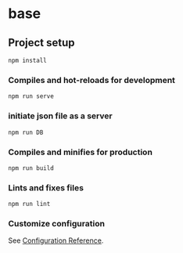 # base

## Project setup
```
npm install
```

### Compiles and hot-reloads for development
```
npm run serve
```

### initiate json file as a server
```
npm run DB
```

### Compiles and minifies for production
```
npm run build
```

### Lints and fixes files
```
npm run lint
```

### Customize configuration
See [Configuration Reference](https://cli.vuejs.org/config/).
